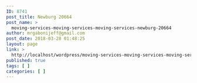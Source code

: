 ```yaml
---
ID: 8741
post_title: Newburg 20664
post_name: >
  moving-services-moving-services-moving-services-newburg-20664
author: mrgabonijeff@gmail.com
post_date: 2018-03-28 01:48:25
layout: page
link: >
  http://localhost/wordpress/moving-services-moving-services-moving-services-newburg-20664/
published: true
tags: [ ]
categories: [ ]
---
```

